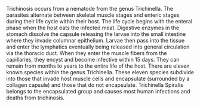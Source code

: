 Trichinosis occurs from a nematode from the genus Trichinella. The parasites alternate between skeletal muscle stages and enteric stages during their life cycle within their host. The life cycle begins with the enteral phase when the host eats the infected meat. Digestive enzymes in the stomach dissolve the capsule releasing the larvae into the small intestine where they invade columnar epithelium. Larvae then pass into the tissue and enter the lymphatics eventually being released into general circulation via the thoracic duct. When they enter the muscle fibers from the capillaries, they encyst and become infective within 15 days. They can remain from months to years to the entire life of the host. There are eleven known species within the genus Trichinella. These eleven species subdivide into those that invade host muscle cells and encapsulate (surrounded by a collagen capsule) and those that do not encapsulate. Trichinella Spiralis belongs to the encapsulated group and causes most human infections and deaths from trichinosis.